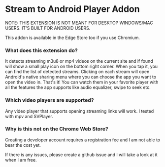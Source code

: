 # Stream to Android Player Addon
NOTE: THIS EXTENSION IS NOT MEANT FOR DESKTOP WINDOWS/MAC USERS. IT'S BUILT FOR ANDROID USERS.

This addon is available in the Edge Store too if you use Chromium.

### What does this extension do?

It detects streaming m3u8 or mp4 videos on the current site and if found will show a small play icon on the bottom right corner. When you tap it, you can find the list of detected streams. Clicking on each stream will open Android's native sharing menu where you can choose the app you want to open the video in. That's it! You can watch them in your favorite player with all the features the app supports like audio equalizer, swipe to seek etc.

### Which video players are supported?

Any video player that supports opening streaming links will work. I tested with mpv and SVPlayer.

### Why is this not on the Chrome Web Store?

Creating a developer account requires a registration fee and I am not able to bear the cost yet.

If there is any issues, please create a github issue and I will take a look at it when I am free.
